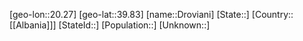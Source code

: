 ﻿---
location: [39.83,20.27]
type: City
tags:
- geo/City


SpocWebEntityId: 29890
isDeleted: false
confidential: public

---
[geo-lon::20.27]
[geo-lat::39.83]
[name::Droviani]
[State::]
[Country::[[Albania]]]
[StateId::]
[Population::]
[Unknown::]

